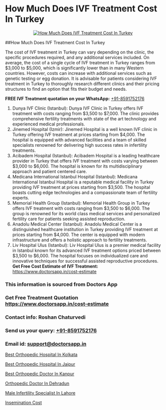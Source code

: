 # How Much Does IVF Treatment Cost In Turkey

<p align="center">
  <a href="https://doctorsapp.in/treatment/ivf-treatment">
    <img src="https://doctorsapp.co.in/uploads/treatment_image/ICSI.jpg" alt="How Much Does IVF Treatment Cost In Turkey">
  </a>
</p>
##How Much Does IVF Treatment Cost In Turkey

The cost of IVF treatment in Turkey can vary depending on the clinic, the specific procedures required, and any additional services included. On average, the cost of a single cycle of IVF treatment in Turkey ranges from $3,000 to $5,000, which is significantly lower than in many Western countries. However, costs can increase with additional services such as genetic testing or egg donation. It is advisable for patients considering IVF treatment in Turkey to thoroughly research different clinics and their pricing structures to find an option that fits their budget and needs.

**FREE IVF Treatment quotation on your WhatsApp:**  [+91-8591752176](https://api.whatsapp.com/send?phone=8591752176)

1) Dunya IVF Clinic (Istanbul): Dunya IVF Clinic in Turkey offers IVF treatment with costs ranging from $3,500 to $7,000. The clinic provides comprehensive fertility treatments with state of the art technology and experienced medical professionals.
2) Jinemed Hospital (Izmir): Jinemed Hospital is a well known IVF clinic in Turkey offering IVF treatment at prices starting from $4,000. The hospital is equipped with advanced facilities and a team of skilled specialists renowned for delivering high success rates in infertility treatments.
3) Acibadem Hospital (Istanbul): Acibadem Hospital is a leading healthcare provider in Turkey that offers IVF treatment with costs varying between $3,000 to $6,000. The hospital is known for its multidisciplinary approach and patient centered care.
4) Medicana International Istanbul Hospital (Istanbul): Medicana International Istanbul Hospital is a reputable medical facility in Turkey providing IVF treatment at prices starting from $3,500. The hospital boasts cutting edge technologies and a compassionate team of fertility experts.
5) Memorial Health Group (Istanbul): Memorial Health Group in Turkey offers IVF treatment with costs ranging from $3,500 to $6,000. The group is renowned for its world class medical services and personalized fertility care for patients seeking assisted reproduction.
6) Anadolu Medical Center (Istanbul): Anadolu Medical Center is a distinguished healthcare institution in Turkey providing IVF treatment at prices starting from $4,000. The center is equipped with modern infrastructure and offers a holistic approach to fertility treatments.
7) Liv Hospital Ulus (Istanbul): Liv Hospital Ulus is a premier medical facility in Istanbul known for its advanced IVF treatment options priced between $3,500 to $6,000. The hospital focuses on individualized care and innovative techniques for successful assisted reproductive procedures.
**Get Free Cost Estimate of IVF Treatment:** https://www.doctorsapp.in/cost-estimate

### This information is sourced from Doctors App 
### Get Free Treatment Quotation https://www.doctorsapp.in/cost-estimate
### Contact info: Roshan Chaturvedi 
### Send us your query: [+91-8591752176](https://api.whatsapp.com/send?phone=8591752176) 
### Email id: support@doctorsapp.in

[Best Orthopedic Hospital In Kolkata](https://www.linkedin.com/pulse/best-orthopedic-hospital-kolkata-doctorsapp-chittagong-xmzne?trackingId=%2Ffzfv0CADj%2FQuHMFYWs0Sg%3D%3D&lipi=urn%3Ali%3Apage%3Ad_flagship3_company_admin%3BddPc4oDaSTuh6mJcYb9fAg%3D%3D)

[Best Orthopedic Hospital In Jaipur](https://www.linkedin.com/pulse/best-orthopedic-doctor-jaipur-acl-tear-treatment-2ghje?trackingId=rmxaifl1%2FuZdsbLD28CYqA%3D%3D&lipi=urn%3Ali%3Apage%3Ad_flagship3_company_admin%3BxUBWLKzDRA2fVBqJ%2Fp%2FTnw%3D%3D)

[Best Orthopedic Doctor In Kanpur](https://medium.com/@vimalrana22/best-orthopedic-doctor-in-kanpur-29a81a7eb859)

[Orthopedic Doctor In Dehradun](https://medium.com/@vimalrana22/orthopedic-doctor-in-dehradun-a6c0bcc6ead0)

[Male Infertility Specialist In Lahore](https://doctors-apps.github.io/doctorsapp/male-infertility-specialist-in-lahore)

[Insemination Cost](https://doctors-apps.github.io/doctorsapp/insemination-cost)

